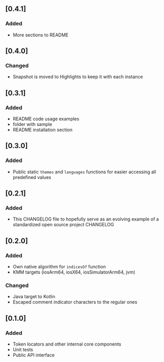 ## [0.4.1]

### Added
- More sections to README

## [0.4.0]

### Changed

- Snapshot is moved to Highlights to keep it with each instance

## [0.3.1]

### Added

- README code usage examples
- folder with sample
- README installation section

## [0.3.0]

### Added

- Public static `themes` and `languages` functions for easier accessing 
  all predefined values

## [0.2.1]

### Added

- This CHANGELOG file to hopefully serve as an evolving example of a
  standardized open source project CHANGELOG

## [0.2.0]

### Added

- Own native algorithm for `indicesOf` function
- KMM targets (iosArm64, iosX64, iosSimulatorArm64, jvm)

### Changed

- Java target to Kotlin
- Escaped comment indicator characters to the regular ones

## [0.1.0]

### Added

- Token locators and other internal core components
- Unit tests
- Public API interface

